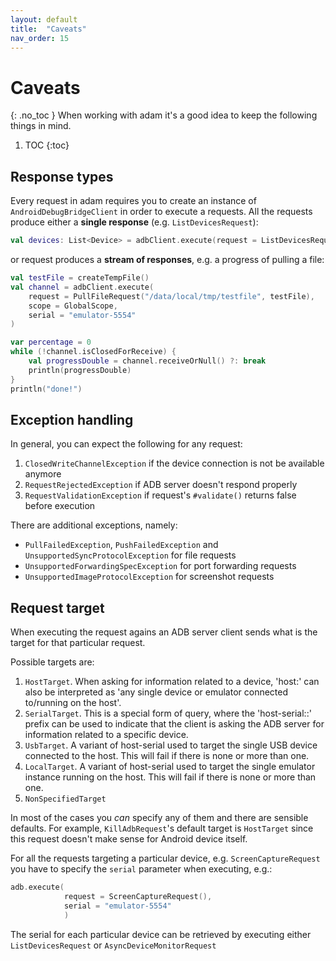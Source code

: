 ```yaml
---
layout: default
title:  "Caveats"
nav_order: 15
---
```

# Caveats
{: .no_toc }
When working with adam it's a good idea to keep the following things in mind.

1. TOC
{:toc}

## Response types

Every request in adam requires you to create an instance of `AndroidDebugBridgeClient` in order to execute a requests. All the requests
 produce either a **single response** (e.g. `ListDevicesRequest`):
 
```kotlin
val devices: List<Device> = adbClient.execute(request = ListDevicesRequest())
``` 

or request produces a **stream of responses**, e.g. a progress of pulling a file:

```kotlin
val testFile = createTempFile()
val channel = adbClient.execute(
    request = PullFileRequest("/data/local/tmp/testfile", testFile),
    scope = GlobalScope,
    serial = "emulator-5554"
)

var percentage = 0
while (!channel.isClosedForReceive) {
    val progressDouble = channel.receiveOrNull() ?: break
    println(progressDouble)
}
println("done!")
```

## Exception handling
In general, you can expect the following for any request:

1. `ClosedWriteChannelException` if the device connection is not be available anymore
2. `RequestRejectedException` if ADB server doesn't respond properly
3. `RequestValidationException` if request's `#validate()` returns false before execution

There are additional exceptions, namely:
* `PullFailedException`, `PushFailedException` and `UnsupportedSyncProtocolException` for file requests
* `UnsupportedForwardingSpecException` for port forwarding requests
* `UnsupportedImageProtocolException` for screenshot requests


## Request target
When executing the request agains an ADB server client sends what is the target for that particular request.

Possible targets are:
1. `HostTarget`.  When asking for information related to a device, 'host:' can also be interpreted as 'any single device or emulator
 connected to/running on the host'.
2. `SerialTarget`. This is a special form of query, where the 'host-serial:<serial-number>:' prefix can be used to indicate that the client
 is asking the ADB server for information related to a specific device.
3. `UsbTarget`. A variant of host-serial used to target the single USB device connected to the host. This will fail if there is none or more
 than one.
4. `LocalTarget`. A variant of host-serial used to target the single emulator instance running on the host. This will fail if there is none
 or more than one.
5. `NonSpecifiedTarget`

In most of the cases you _can_ specify any of them and there are sensible defaults. For example, `KillAdbRequest`'s default target is
 `HostTarget` since this request doesn't make sense for Android device itself.

For all the requests targeting a particular device, e.g. `ScreenCaptureRequest` you have to specify the `serial` parameter when executing,
 e.g.:
 
```kotlin
adb.execute(
            request = ScreenCaptureRequest(),
            serial = "emulator-5554"
            )
```

The serial for each particular device can be retrieved by executing either `ListDevicesRequest` or `AsyncDeviceMonitorRequest` 
